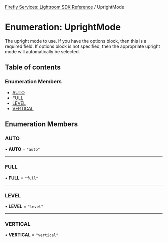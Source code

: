 [Firefly Services: Lightroom SDK Reference](../index.md) / UprightMode

# Enumeration: UprightMode

The upright mode to use. If you have the options block, then this is a required field. If options block is not specified, then the appropriate upright mode will automatically be selected.

## Table of contents

### Enumeration Members

- [AUTO](UprightMode.md#auto)
- [FULL](UprightMode.md#full)
- [LEVEL](UprightMode.md#level)
- [VERTICAL](UprightMode.md#vertical)

## Enumeration Members

### AUTO

• **AUTO** = ``"auto"``

___

### FULL

• **FULL** = ``"full"``

___

### LEVEL

• **LEVEL** = ``"level"``

___

### VERTICAL

• **VERTICAL** = ``"vertical"``
